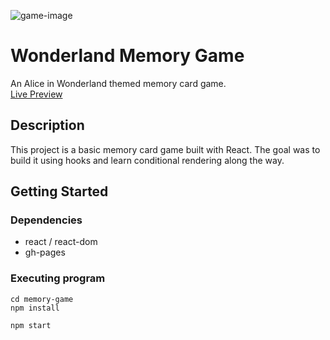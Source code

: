 ![game-image](https://uploads-ssl.webflow.com/62217972aee8587e39e1b254/622d07f3ade9bea700b2b1f7_alice.PNG)
# Wonderland Memory Game

An Alice in Wonderland themed memory card game.
<br />
[Live Preview](https://nickmagidson.github.io/memory-game/)

## Description

This project is a basic memory card game built with React. The goal was to build it using hooks and learn conditional rendering along the way.

## Getting Started

### Dependencies

* react / react-dom
* gh-pages

### Executing program
```
cd memory-game
npm install
```

```
npm start
```
